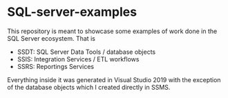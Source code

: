 # SQL-server-examples

This repository is meant to showcase some examples of work done in the SQL Server ecosystem. That is
- SSDT: SQL Server Data Tools / database objects
- SSIS: Integration Services / ETL workflows
- SSRS: Reportings Services

Everything inside it was generated in Visual Studio 2019 with the exception of the database objects which I created directly in SSMS.
